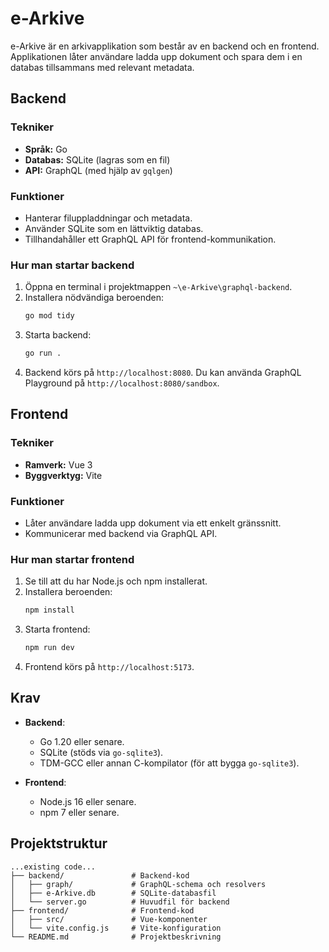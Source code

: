 # e-Arkive

e-Arkive är en arkivapplikation som består av en backend och en frontend. Applikationen låter användare ladda upp dokument och spara dem i en databas tillsammans med relevant metadata.

## Backend

### Tekniker
- **Språk:** Go  
- **Databas:** SQLite (lagras som en fil)  
- **API:** GraphQL (med hjälp av `gqlgen`)

### Funktioner
- Hanterar filuppladdningar och metadata.  
- Använder SQLite som en lättviktig databas.  
- Tillhandahåller ett GraphQL API för frontend-kommunikation.

### Hur man startar backend
1. Öppna en terminal i projektmappen `~\e-Arkive\graphql-backend`.
2. Installera nödvändiga beroenden:  
   ```bash
   go mod tidy
   ```
3. Starta backend:
   ```bash
   go run .
   ```
4. Backend körs på `http://localhost:8080`. Du kan använda GraphQL Playground på `http://localhost:8080/sandbox`.

## Frontend

### Tekniker
- **Ramverk:** Vue 3
- **Byggverktyg:** Vite

### Funktioner
- Låter användare ladda upp dokument via ett enkelt gränssnitt.
- Kommunicerar med backend via GraphQL API.

### Hur man startar frontend
1. Se till att du har Node.js och npm installerat.
2. Installera beroenden:
   ```bash
   npm install
   ```
3. Starta frontend:
   ```bash
   npm run dev
   ```
4. Frontend körs på `http://localhost:5173`.

## Krav

- **Backend**:
  - Go 1.20 eller senare.
  - SQLite (stöds via `go-sqlite3`).
  - TDM-GCC eller annan C-kompilator (för att bygga `go-sqlite3`).

- **Frontend**:
  - Node.js 16 eller senare.
  - npm 7 eller senare.

## Projektstruktur

```plaintext
...existing code...
├── backend/               # Backend-kod
│   ├── graph/             # GraphQL-schema och resolvers
│   ├── e-Arkive.db        # SQLite-databasfil
│   └── server.go          # Huvudfil för backend
├── frontend/              # Frontend-kod
│   ├── src/               # Vue-komponenter
│   └── vite.config.js     # Vite-konfiguration
└── README.md              # Projektbeskrivning
```
